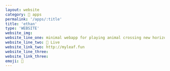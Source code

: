 ```yaml
---
layout: website
category: 🏬 apps
permalink: '/apps/:title'
title: 'ethan'
type: 'WEBSITE'
website_img: 
website_line_one: minimal webapp for playing animal crossing new horizons 
website_line_two: 🚀 Live
website_link_two: http://myleaf.fun
website_line_three:
website_link_three:
emoji: 🐝
---
```

